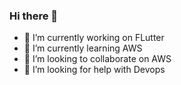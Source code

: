 ### Hi there 👋

- 🔭 I’m currently working on FLutter
- 🌱 I’m currently learning AWS
- 👯 I’m looking to collaborate on AWS
- 🤔 I’m looking for help with Devops

